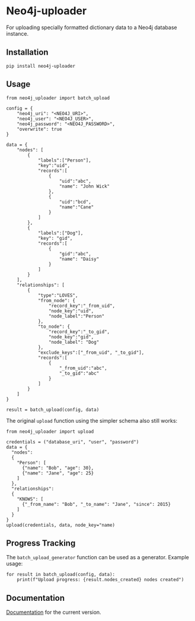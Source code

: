 # Neo4j-uploader

For uploading specially formatted dictionary data to a Neo4j database instance.

## Installation

`pip install neo4j-uploader`

## Usage

```
from neo4j_uploader import batch_upload

config = {
    "neo4j_uri": "<NEO4J_URI>",
    "neo4j_user": "<NEO4J_USER>",
    "neo4j_password": "<NEO4J_PASSWORD>",
    "overwrite": true
}

data = {
    "nodes": [
        {
            "labels":["Person"],
            "key":"uid",
            "records":[
                {
                    "uid":"abc",
                    "name": "John Wick"
                },
                {
                    "uid":"bcd",
                    "name":"Cane"
                }
            ]
        },
        {
            "labels":["Dog"],
            "key": "gid",
            "records":[
                {
                    "gid":"abc",
                    "name": "Daisy"
                }
            ]
        }
    ],
    "relationships": [
        {
            "type":"LOVES",
            "from_node": {
                "record_key":"_from_uid",
                "node_key":"uid",
                "node_label":"Person"
            },
            "to_node": {
                "record_key":"_to_gid",
                "node_key":"gid",
                "node_label": "Dog"
            },
            "exclude_keys":["_from_uid", "_to_gid"],
            "records":[
                {
                    "_from_uid":"abc",
                    "_to_gid":"abc"
                }
            ]
        }
    ]
}

result = batch_upload(config, data)
```

The original `upload` function using the simpler schema also still works:

```
from neo4j_uploader import upload

credentials = ("database_uri", "user", "password")
data = {
  "nodes":
  {
    "Person": [
      {"name": "Bob", "age": 30},
      {"name": "Jane", "age": 25}
    ]
  },
  "relationships":
  {
    "KNOWS": [
      {"_from_name": "Bob", "_to_name": "Jane", "since": 2015}
    ]
  }
}
upload(credentials, data, node_key="name)
```

## Progress Tracking

The `batch_upload_generator` function can be used as a generator. Example usage:

```
for result in batch_upload(config, data):
    print(f"Upload progress: {result.nodes_created} nodes created")

```

## Documentation

[Documentation](https://jalakoo.github.io/neo4j-uploader/neo4j_uploader.html) for the current version.
